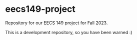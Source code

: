# eecs149-project
Repository for our EECS 149 project for Fall 2023.

This is a development repository, so you have been warned :)
